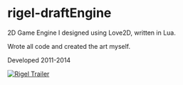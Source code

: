# rigel-draftEngine
2D Game Engine I designed using Love2D, written in Lua. 

Wrote all code and created the art myself.

Developed 2011-2014

[![Rigel Trailer](https://user-images.githubusercontent.com/8327505/210160296-7777f2ed-d38a-4f06-b928-fa055160987d.png)](http://www.youtube.com/watch?v=IAI4htCgl8g "Rigel Trailer")
